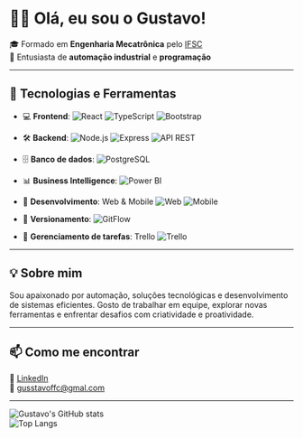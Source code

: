 # 👨‍💻 Olá, eu sou o Gustavo!

🎓 Formado em **Engenharia Mecatrônica** pelo [IFSC](https://www.ifsc.edu.br)  
🤖 Entusiasta de **automação industrial** e **programação**

---

## 🚀 Tecnologias e Ferramentas
 
- 💻 **Frontend**:
  ![React](https://img.shields.io/badge/-React-61DAFB?style=flat-square&logo=react)
  ![TypeScript](https://img.shields.io/badge/-TypeScript-3178C6?style=flat-square&logo=typescript&logoColor=white)
  ![Bootstrap](https://img.shields.io/badge/-Bootstrap-7952B3?style=flat-square&logo=bootstrap&logoColor=white)
  
- 🛠️ **Backend**: 
  ![Node.js](https://img.shields.io/badge/-Node.js-339933?style=flat-square&logo=node.js)
  ![Express](https://img.shields.io/badge/-Express-000000?style=flat-square&logo=express&logoColor=white)
  ![API REST](https://img.shields.io/badge/-API%20REST-6DB33F?style=flat-square&logo=datadog)
  
- 🗄️ **Banco de dados**:
  ![PostgreSQL](https://img.shields.io/badge/-PostgreSQL-4169E1?style=flat-square&logo=postgresql&logoColor=white)
 
- 📊 **Business Intelligence**:
  ![Power BI](https://img.shields.io/badge/-Power%20BI-F2C811?style=flat-square&logo=powerbi&logoColor=black)
  
- 📱 **Desenvolvimento**: Web & Mobile
  ![Web](https://img.shields.io/badge/-Web%20Dev-0D1117?style=flat-square&logo=googlechrome&logoColor=white)
  ![Mobile](https://img.shields.io/badge/-Mobile%20Dev-1C1E26?style=flat-square&logo=android&logoColor=green)

- 🔁 **Versionamento**:
  ![GitFlow](https://img.shields.io/badge/-GitFlow-F05032?style=flat-square&logo=git&logoColor=white)

- 📌 **Gerenciamento de tarefas**: Trello
  ![Trello](https://img.shields.io/badge/-Trello-0052CC?style=flat-square&logo=trello&logoColor=white)

---

## 💡 Sobre mim

Sou apaixonado por automação, soluções tecnológicas e desenvolvimento de sistemas eficientes. Gosto de trabalhar em equipe, explorar novas ferramentas e enfrentar desafios com criatividade e proatividade.

---

## 📫 Como me encontrar

🔗 [LinkedIn](https://www.linkedin.com/in/gustavo-fernandes-733bb8161/)  
📧 gusstavoffc@gmal.com

---

![Gustavo's GitHub stats](https://github-readme-stats.vercel.app/api?username=gustavoffc&show_icons=true&theme=dark)  
![Top Langs](https://github-readme-stats.vercel.app/api/top-langs/?username=gustavoffc&layout=compact&theme=dark)
